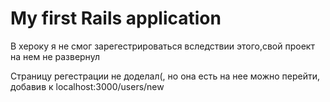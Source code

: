 # My first Rails application

В хероку я не смог зарегестрироваться вследствии этого,свой проект на нем не развернул

Страницу регестрации не доделал(, но она есть на нее можно перейти, добавив к 
localhost:3000/users/new